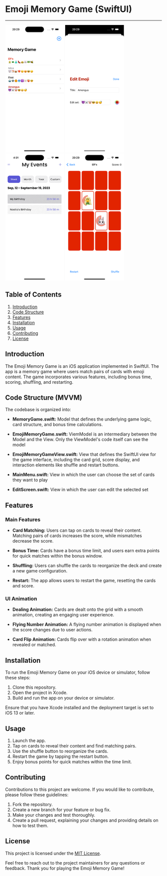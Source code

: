 # Emoji Memory Game (SwiftUI)

-----------------------------------------------------
<p float="left">
<img src="Images/1.png"  width="189" height="409"> 
<img src="Images/2.png"  width="189" height="409"> 
<img src="Images/3.gif"  width="189" height="409"> 
<img src="Images/4.png"  width="189" height="409"> 
</p>

## Table of Contents
1. [Introduction](#introduction)
2. [Code Structure](#code-structure)
3. [Features](#features)
4. [Installation](#installation)
5. [Usage](#usage)
6. [Contributing](#contributing)
7. [License](#license)

## Introduction

The Emoji Memory Game is an iOS application implemented in SwiftUI. The app is a memory game where users match pairs of cards with emoji content. The game incorporates various features, including bonus time, scoring, shuffling, and restarting.

## Code Structure (MVVM)

The codebase is organized into:

- **MemoryGame.swift:** Model that defines the underlying game logic, card structure, and bonus time calculations.

- **EmojiMemoryGame.swift:** ViemModel is an intermediary between the Model and the View. Only the ViewModel's code itself can see the model

- **EmojiMemoryGameView.swift:** View that defines the SwiftUI view for the game interface, including the card grid, score display, and interaction elements like shuffle and restart buttons.

- **MainMenu.swift:** View in which the user can choose the set of cards they want to play

- **EditScreen.swift:** View in which the user can edit the selected set


## Features

### Main Features

- **Card Matching:** Users can tap on cards to reveal their content. Matching pairs of cards increases the score, while mismatches decrease the score.

- **Bonus Time:** Cards have a bonus time limit, and users earn extra points for quick matches within the bonus window.

- **Shuffling:** Users can shuffle the cards to reorganize the deck and create a new game configuration.

- **Restart:** The app allows users to restart the game, resetting the cards and score.

### UI Animation

- **Dealing Animation:** Cards are dealt onto the grid with a smooth animation, creating an engaging user experience.

- **Flying Number Animation:** A flying number animation is displayed when the score changes due to user actions.

- **Card Flip Animation:** Cards flip over with a rotation animation when revealed or matched.

## Installation

To run the Emoji Memory Game on your iOS device or simulator, follow these steps:

1. Clone this repository.
2. Open the project in Xcode.
3. Build and run the app on your device or simulator.

Ensure that you have Xcode installed and the deployment target is set to iOS 13 or later.

## Usage

1. Launch the app.
2. Tap on cards to reveal their content and find matching pairs.
3. Use the shuffle button to reorganize the cards.
4. Restart the game by tapping the restart button.
5. Enjoy bonus points for quick matches within the time limit.

## Contributing

Contributions to this project are welcome. If you would like to contribute, please follow these guidelines:

1. Fork the repository.
2. Create a new branch for your feature or bug fix.
3. Make your changes and test thoroughly.
4. Create a pull request, explaining your changes and providing details on how to test them.

## License

This project is licensed under the [MIT License](LICENSE).

Feel free to reach out to the project maintainers for any questions or feedback. Thank you for playing the Emoji Memory Game!
